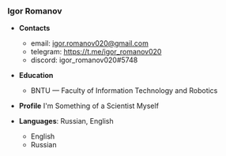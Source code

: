 ### Igor Romanov

* **Contacts**
    + email: igor.romanov020@gmail.com
    + telegram: https://t.me/igor_romanov020
    + discord: igor_romanov020#5748

* **Education**
    + BNTU — Faculty of Information Technology and Robotics

* **Profile**
I'm Something of a Scientist Myself

* **Languages**: Russian, English
    + English
    + Russian
